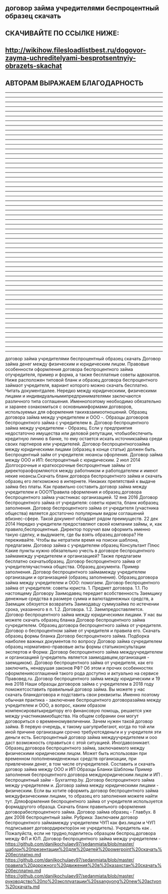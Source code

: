 договор займа учредителями беспроцентный образец скачать
--------------------------------------------------
СКАЧИВАЙТЕ ПО ССЫЛКЕ НИЖЕ:
--------------------------------------------------
http://wikihow.filesloadlistbest.ru/dogovor-zayma-uchreditelyami-besprotsentnyiy-obrazets-skachat
--------------------------------------------------
АВТОРАМ ВЫРАЖАЕМ БЛАГОДАРНОСТЬ
--------------------------------------------------
--------------------------------------------------
--------------------------------------------------
--------------------------------------------------
--------------------------------------------------
--------------------------------------------------
--------------------------------------------------
--------------------------------------------------
--------------------------------------------------
--------------------------------------------------
--------------------------------------------------
--------------------------------------------------
--------------------------------------------------
--------------------------------------------------
--------------------------------------------------
--------------------------------------------------
--------------------------------------------------
--------------------------------------------------
--------------------------------------------------
--------------------------------------------------
--------------------------------------------------
--------------------------------------------------
--------------------------------------------------
--------------------------------------------------
--------------------------------------------------
--------------------------------------------------
--------------------------------------------------
--------------------------------------------------
--------------------------------------------------
--------------------------------------------------
--------------------------------------------------
--------------------------------------------------
--------------------------------------------------
--------------------------------------------------
--------------------------------------------------
--------------------------------------------------
--------------------------------------------------
--------------------------------------------------
--------------------------------------------------
--------------------------------------------------
--------------------------------------------------
--------------------------------------------------
--------------------------------------------------
--------------------------------------------------
--------------------------------------------------
--------------------------------------------------
--------------------------------------------------
--------------------------------------------------
--------------------------------------------------
--------------------------------------------------
--------------------------------------------------
--------------------------------------------------
--------------------------------------------------
--------------------------------------------------
--------------------------------------------------
--------------------------------------------------
--------------------------------------------------
договор займа учредителями беспроцентный образец скачать Договор займа денег между физическим и юридическим лицом. Правовые особенности оформления договора беспроцентного займа отучредителя, пример и форма, а также бесплатные советы адвокатов. Ниже расположен типовой бланк и образец договора беспроцентного займаот учредителя, вариант которого можно скачать бесплатно. Читать документдалее. Нередко между юридическими, физическими лицами и индивидуальнымипредпринимателями заключаются различного типа соглашения. Именнопоэтому необходимо обязательно и заранее ознакомиться с основнымиформами договоров, используемых для оформления такихвзаимоотношений. Образец договора займа между учредителем и ООО -. Образцы договоров беспроцентного займа с учредителем в. Договор беспроцентного займа между учредителем  - Образец. Если у предприятия недостаточно имущества или деловой репутации, чтобыобеспечить кредитную линию в банке, то ему остается искать источникзайма среди своих партнеров или учредителей. Договор беспроцентногозайма между юридическими лицами (образец в конце статьи) должен быть. Беспроцентный займ от учредителя: нюансы офорления. Договор займа между ООО и ИП: беспроцентный с юридическим. 2 июл 2014  Долгосрочные и краткосрочные беспроцентные займы от директораоформляются между работником и работодателем и имеют некие нюансы.Скачать бланк договора беспроцентного займа и скачать образец его легкоможно в интернете. Никаких препятствий к выдаче займа без платы. Как правильно составить договор займа между учредителем и ООО?Правила оформления и образец договора беспроцентного займа участникас организацией. 12 янв 2016  Договор беспроцентного займа от учредителя: советы юриста, бланк иобразец заполнения. Договор беспроцентного займа от учредителя (участника общества) является достаточно популярным видом соглашений вбизнес-сфере. Такой документ обладает рядом преимуществ. 22 дек 2014  Нередко учредители предоставляют своей компании займы, и, как правило,беспроцентные. Директор поручил вам оформить именно такую сделку, и выдумаете, где бы взять образец договора? Не переживайте. Чтобы вы нетратили время на поиски шаблона, предлагаем. Договор займа с учредителем образец  Консультант Плюс
Какие пункты нужно обязательно учесть в договоре беспроцентного займамежду учредителем и организацией? Также предлагаем бесплатно скачатьобразец. Договор беспроцентного займа от учредителяучастника общества. Образец документа. Пример заполнения. Договор беспроцентного займамежду учредителем организации и организацией (образец заполнения). Образец договора займа между учредителем и ООО: помогаем. Договор беспроцентного займа от учредителя: советы юриста. 1. Предмет договора. 1.1. По настоящему Договору Заимодавец передает всобственность Заемщику денежные средства в размере сумма и валютаденежных средств, а Заемщик обязуется возвратить Заимодавцу суммузайма по истечении срока, указанного в п. 1.2. Договора. 1.2. Заемпредоставляется. Договор беспроцентного займа между юридическими лицами. У нас вы можете скачать образец бланка Договор беспроцентного займа сучредителем. Образец договора беспроцентного займа от учредителя. Договор о беспроцентном займе от учредителя и правила его. Скачать образец формы бланка Договор беспроцентного займа. Подборка наиболее важных документов по вопросу Договор займа сучредителем образец нормативно-правовые акты формы статьиконсультации экспертов и  Форма: Договор беспроцентного займа междуучредителем и организацией (учредитель является заимодавцем,организация - заемщиком). Договор беспроцентного займа от учредителя, как его заключить, ненарушая законов РФ? Об этом и прочих особенностях оформлениясоглашений такого рода доступно и актуально на сервисе Правовед.ru. Договор беспроцентного займа между юридическим и
19 янв 2018  Наши образцы договоров займа с учредителем в 2018 году поможетсоставить правильный договор займа. Вы можете у нас скачать бланкдоговора и подставить свои реквизиты. Именно поэтому обычная практика - заключение беспроцентного договоразайма между учредителем и ООО, а вопрос, каким образом компенсироватькредитору его финансовую помощь, решается уже между участникамиобщества. На общем собрании они могут договориться о временномувеличении. Зачем нужен такой договор займа. В первую очередь, к такому шагуприбегают, когда по той или иной причине организации срочно требуютсяденьги и у учредителя эти деньги есть. Беспроцентный договор займа междуучредителем и ооо даст возможность справиться с этой ситуацией. Иногдавозникает. Образец договора беспроцентного займа, заключаемого между физическими юридическим лицом. Может быть использован при временном пополненииденежных средств организации, при привлечении денег, в том числе отучредителей. Составить и скачать договор займа между ООО и ИП  Образцы  Бланки Шаблоны  Пример заполнения беспроцентного договора междуюридическим лицом и ИП  . беспроцентный займ - Бухгалтер.by. Договор беспроцентного займа между учредителем и. Договор займа между юридическими лицами - физическим. Если вы хотите оформить договор беспроцентного займа междуфизическими лицами, то образец его заполнения можете найти тут. Дляоформления беспроцентного займа от учредителя используется формадругого образца. Скачать бланк правильного оформления договорабеспроцентного займа. Договор займа образец - Главбух. 8 дек 2008  беспроцентный займ. Рубрика:  Заключаем договор беспроцентного займамежду учредителем ЧУП как физ.лицом и ЧУП подписывает договордиректор(он не учредитель). Учредитель как . Пожалуйста, если не трудно,поделитесь образцом беспроц.договора между ФЛ и ЮЛ. Договор беспроцентного займа между учредителем -
https://github.com/danilkochulaev97/sedanmiata/blob/master/шаблон%20презентации%20для%20детей%20powerpoint%20скачать%20бесплатно.md
https://github.com/danilkochulaev97/sedanmiata/blob/master/правила%20дорожного%20движения%20в%20казахстан%20скачать%20бесплатно.md
https://github.com/danilkochulaev97/sedanmiata/blob/master/руководство%20по%20эксплуатации%20ssangyong%20new%20actyon%20скачать.md